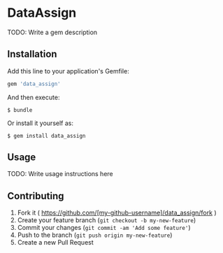 # DataAssign

TODO: Write a gem description

## Installation

Add this line to your application's Gemfile:

```ruby
gem 'data_assign'
```

And then execute:

    $ bundle

Or install it yourself as:

    $ gem install data_assign

## Usage

TODO: Write usage instructions here

## Contributing

1. Fork it ( https://github.com/[my-github-username]/data_assign/fork )
2. Create your feature branch (`git checkout -b my-new-feature`)
3. Commit your changes (`git commit -am 'Add some feature'`)
4. Push to the branch (`git push origin my-new-feature`)
5. Create a new Pull Request

